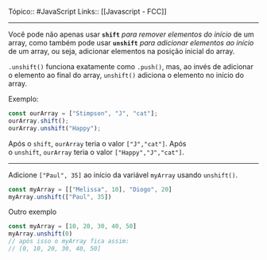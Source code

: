 Tópico:: #JavaScript 
Links:: [[Javascript - FCC]]

---
Você pode não apenas usar **`shift`** *para remover elementos do início* de um array, como também pode usar **`unshift`** *para adicionar elementos ao início* de um array, ou seja, adicionar elementos na posição inicial do array.

`.unshift()` funciona exatamente como `.push()`, mas, ao invés de adicionar o elemento ao final do array, `unshift()` adiciona o elemento no início do array.

Exemplo:

```js
const ourArray = ["Stimpson", "J", "cat"];
ourArray.shift();
ourArray.unshift("Happy");
```

Após o `shift`, `ourArray` teria o valor `["J","cat"]`. Após o `unshift`, `ourArray` teria o valor `["Happy","J","cat"]`.

---

Adicione `["Paul", 35]` ao início da variável `myArray` usando `unshift()`.

```js
const myArray = [["Melissa", 10], "Diogo", 20]
myArray.unshift(["Paul", 35])
```

Outro exemplo

```js
const myArray = [10, 20, 30, 40, 50]
myArray.unshift(0)
// após isso o myArray fica assim:  
// [0, 10, 20, 30, 40, 50]
```